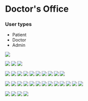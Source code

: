# Doctor's Office

### User types

- Patient
- Doctor
- Admin

![](src/tests.png)

![](src/home_as_guest.png)
![](src/login.png)
![](src/registration.png)

![](src/patient/home_as_patient.png)
![](src/patient/patient_appointment_list.png)
![](src/patient/patient_timetable_visits.png)
![](src/patient/patient_finished_appointment.png)
![](src/patient/patient_chat.png)
![](src/patient/patient_prescriptions.png)
![](src/prescription_pdf.png)
![](src/patient/patient_sick_leaves.png)
![](src/sick_leave_pdf.png)
![](src/patient/patient_account_edit.png)

![](src/doctor/home_as_doctor.png)
![](src/doctor/doctor_timetable_work_hours.png)
![](src/doctor/doctor_timetable_visits.png)
![](src/doctor/doctor_appointment_list.png)
![](src/doctor/doctor_appointment_edit.png)
![](src/doctor/doctor_appointment_interview.png)
![](src/doctor/doctor_appointment_prescription.png)
![](src/doctor/doctor_appointment_sick_leave.png)
![](src/doctor/doctor_quick_buttons_edit.png)
![](src/doctor/doctor_account_edit.png)
![](src/doctor/doctor_statistics.png)
![](src/doctor/doctor_patient_list.png)
![](src/doctor/doctor_patient_details.png)

![](src/admin/home_as_admin.png)
![](src/admin/admin_users.png)
![](src/admin/admin_add_doctor.png)
![](src/admin/admin_statistics.png)
